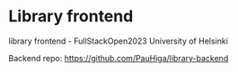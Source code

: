 # Library frontend
library frontend - FullStackOpen2023 University of Helsinki

Backend repo: 
https://github.com/PauHiga/library-backend
